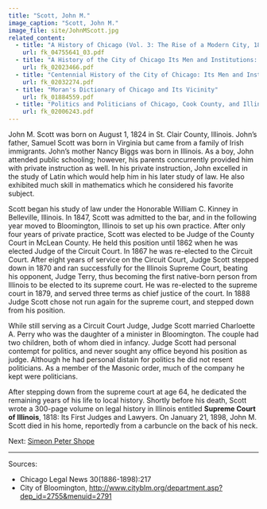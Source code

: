 ```yaml
---
title: "Scott, John M."
image_caption: "Scott, John M."
image_file: site/JohnMScott.jpg
related_content:
  - title: "A History of Chicago (Vol. 3: The Rise of a Modern City, 1871-1893)"
    url: fk_04755641_03.pdf
  - title: "A History of the City of Chicago Its Men and Institutions: Biographical Sketches of Leading Citizens"
    url: fk_02023466.pdf
  - title: "Centennial History of the City of Chicago: Its Men and Institutions"
    url: fk_02032274.pdf
  - title: "Moran's Dictionary of Chicago and Its Vicinity"
    url: fk_01884559.pdf
  - title: "Politics and Politicians of Chicago, Cook County, and Illinois 1787-1887"
    url: fk_02006243.pdf
---
```


John M. Scott was born on August 1, 1824 in St. Clair County, Illinois. John’s father, Samuel Scott was born in Virginia but came from a family of Irish immigrants. John’s mother Nancy Biggs was born in Illinois. As a boy, John attended public schooling; however, his parents concurrently provided him with private instruction as well. In his private instruction, John excelled in the study of Latin which would help him in his later study of law. He also exhibited much skill in mathematics which he considered his favorite subject.

Scott began his study of law under the Honorable William C. Kinney in Belleville, Illinois. In 1847, Scott was admitted to the bar, and in the following year moved to Bloomington, Illinois to set up his own practice. After only four years of private practice, Scott was elected to be Judge of the County Court in McLean County. He held this position until 1862 when he was elected Judge of the Circuit Court. In 1867 he was re-elected to the Circuit Court. After eight years of service on the Circuit Court, Judge Scott stepped down in 1870 and ran successfully for the Illinois Supreme Court, beating his opponent, Judge Terry, thus becoming the first native-born person from Illinois to be elected to its supreme court. He was re-elected to the supreme court in 1879, and served three terms as chief justice of the court. In 1888 Judge Scott chose not run again for the supreme court, and stepped down from his position.

While still serving as a Circuit Court Judge, Judge Scott married Charloette A. Perry who was the daughter of a minister in Bloomington. The couple had two children, both of whom died in infancy. Judge Scott had personal contempt for politics, and never sought any office beyond his position as judge. Although he had personal distain for politics he did not resent politicians. As a member of the Masonic order, much of the company he kept were politicians.

After stepping down from the supreme court at age 64, he dedicated the remaining years of his life to local history. Shortly before his death, Scott wrote a 300-page volume on legal history in Illinois entitled __Supreme Court of Illinois__, 1818: Its First Judges and Lawyers. On January 21, 1898, John M. Scott died in his home, reportedly from a carbuncle on the back of his neck.

Next:  [Simeon Peter Shope](/legal/judges/simeonpetershope/)

---
Sources:
- Chicago Legal News 30(1886-1898):217
- City of Bloomington, http://www.cityblm.org/department.asp?dep_id=2755&menuid=2791
